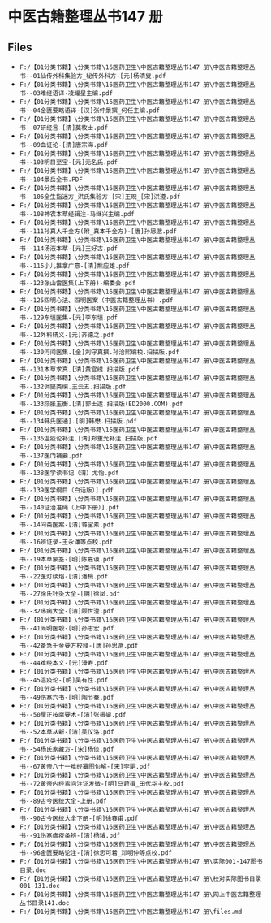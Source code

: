 # 中医古籍整理丛书147 册

## Files

- `F:/【01分类书籍】\分类书籍\16医药卫生\中医古籍整理丛书147 册\中医古籍整理丛书--01仙传外科集验方_秘传外科方-[元]杨清叟.pdf`
- `F:/【01分类书籍】\分类书籍\16医药卫生\中医古籍整理丛书147 册\中医古籍整理丛书--03难经语译-凌耀星主编.pdf`
- `F:/【01分类书籍】\分类书籍\16医药卫生\中医古籍整理丛书147 册\中医古籍整理丛书--04金匮要略语译-[汉]张仲景撰_何任主编.pdf`
- `F:/【01分类书籍】\分类书籍\16医药卫生\中医古籍整理丛书147 册\中医古籍整理丛书--07研经言-[清]莫枚士.pdf`
- `F:/【01分类书籍】\分类书籍\16医药卫生\中医古籍整理丛书147 册\中医古籍整理丛书--09血证论-[清]唐宗海.pdf`
- `F:/【01分类书籍】\分类书籍\16医药卫生\中医古籍整理丛书147 册\中医古籍整理丛书--103明目至宝-[元]无名氏.pdf`
- `F:/【01分类书籍】\分类书籍\16医药卫生\中医古籍整理丛书147 册\中医古籍整理丛书--104景岳全书.PDF`
- `F:/【01分类书籍】\分类书籍\16医药卫生\中医古籍整理丛书147 册\中医古籍整理丛书--106全生指迷方_洪氏集验方-[宋]王贶_[宋]洪遵.pdf`
- `F:/【01分类书籍】\分类书籍\16医药卫生\中医古籍整理丛书147 册\中医古籍整理丛书--108神农本草经辑注-马继兴主编.pdf`
- `F:/【01分类书籍】\分类书籍\16医药卫生\中医古籍整理丛书147 册\中医古籍整理丛书--111孙真人千金方(附_真本千金方)-[唐]孙思邈.pdf`
- `F:/【01分类书籍】\分类书籍\16医药卫生\中医古籍整理丛书147 册\中医古籍整理丛书--114汤液本草-[元]王好古.pdf`
- `F:/【01分类书籍】\分类书籍\16医药卫生\中医古籍整理丛书147 册\中医古籍整理丛书--116小儿推拿广意-[清]熊应雄.pdf`
- `F:/【01分类书籍】\分类书籍\16医药卫生\中医古籍整理丛书147 册\中医古籍整理丛书--123张山雷医集(上下册)-编委会.pdf`
- `F:/【01分类书籍】\分类书籍\16医药卫生\中医古籍整理丛书147 册\中医古籍整理丛书--125四明心法、四明医案（中医古籍整理丛书）.pdf`
- `F:/【01分类书籍】\分类书籍\16医药卫生\中医古籍整理丛书147 册\中医古籍整理丛书--129东垣医集-[元]李东垣.pdf`
- `F:/【01分类书籍】\分类书籍\16医药卫生\中医古籍整理丛书147 册\中医古籍整理丛书--12外科精义-[元]齐德之.pdf`
- `F:/【01分类书籍】\分类书籍\16医药卫生\中医古籍整理丛书147 册\中医古籍整理丛书--130河间医集.[金]刘守真撰.孙洽熙编校.扫描版.pdf`
- `F:/【01分类书籍】\分类书籍\16医药卫生\中医古籍整理丛书147 册\中医古籍整理丛书--131本草求真.[清]黄宫绣.扫描版.pdf`
- `F:/【01分类书籍】\分类书籍\16医药卫生\中医古籍整理丛书147 册\中医古籍整理丛书--132调燮类编.王云五.扫描版.pdf`
- `F:/【01分类书籍】\分类书籍\16医药卫生\中医古籍整理丛书147 册\中医古籍整理丛书--133痧胀玉衡.[清]郭士遂.扫描版(ED2000.COM).pdf`
- `F:/【01分类书籍】\分类书籍\16医药卫生\中医古籍整理丛书147 册\中医古籍整理丛书--134韩氏医通].[明]韩懋.扫描版.pdf`
- `F:/【01分类书籍】\分类书籍\16医药卫生\中医古籍整理丛书147 册\中医古籍整理丛书--136温疫论补注.[清]郑重光补注.扫描版.pdf`
- `F:/【01分类书籍】\分类书籍\16医药卫生\中医古籍整理丛书147 册\中医古籍整理丛书--137医门補要.pdf`
- `F:/【01分类书籍】\分类书籍\16医药卫生\中医古籍整理丛书147 册\中医古籍整理丛书--138医学读书记（清）尤怡.pdf`
- `F:/【01分类书籍】\分类书籍\16医药卫生\中医古籍整理丛书147 册\中医古籍整理丛书--139医学纲目（白话版）].pdf`
- `F:/【01分类书籍】\分类书籍\16医药卫生\中医古籍整理丛书147 册\中医古籍整理丛书--140证治准绳（上中下册）].pdf`
- `F:/【01分类书籍】\分类书籍\16医药卫生\中医古籍整理丛书147 册\中医古籍整理丛书--14问斋医案-[清]蒋宝素.pdf`
- `F:/【01分类书籍】\分类书籍\16医药卫生\中医古籍整理丛书147 册\中医古籍整理丛书--16辨证录-王永谦等点校.pdf`
- `F:/【01分类书籍】\分类书籍\16医药卫生\中医古籍整理丛书147 册\中医古籍整理丛书--19本草蒙筌-[明]陈嘉谟.pdf`
- `F:/【01分类书籍】\分类书籍\16医药卫生\中医古籍整理丛书147 册\中医古籍整理丛书--22医灯续焰-[清]潘楫.pdf`
- `F:/【01分类书籍】\分类书籍\16医药卫生\中医古籍整理丛书147 册\中医古籍整理丛书--27徐氏针灸大全-[明]徐凤.pdf`
- `F:/【01分类书籍】\分类书籍\16医药卫生\中医古籍整理丛书147 册\中医古籍整理丛书--32疡病大全-[清]顾世澄.pdf`
- `F:/【01分类书籍】\分类书籍\16医药卫生\中医古籍整理丛书147 册\中医古籍整理丛书--41简明医彀-[明]孙志宏.pdf`
- `F:/【01分类书籍】\分类书籍\16医药卫生\中医古籍整理丛书147 册\中医古籍整理丛书--42备急千金要方校释-[唐]孙思邈.pdf`
- `F:/【01分类书籍】\分类书籍\16医药卫生\中医古籍整理丛书147 册\中医古籍整理丛书--44难经本义-[元]滑寿.pdf`
- `F:/【01分类书籍】\分类书籍\16医药卫生\中医古籍整理丛书147 册\中医古籍整理丛书--45温疫论-[明]吴有性.pdf`
- `F:/【01分类书籍】\分类书籍\16医药卫生\中医古籍整理丛书147 册\中医古籍整理丛书--49伤寒六书-[明]陶节菴.pdf`
- `F:/【01分类书籍】\分类书籍\16医药卫生\中医古籍整理丛书147 册\中医古籍整理丛书--50厘正按摩要术-[清]张振鋆.pdf`
- `F:/【01分类书籍】\分类书籍\16医药卫生\中医古籍整理丛书147 册\中医古籍整理丛书--52本草从新-[清]吴仪洛.pdf`
- `F:/【01分类书籍】\分类书籍\16医药卫生\中医古籍整理丛书147 册\中医古籍整理丛书--54杨氏家藏方-[宋]杨倓.pdf`
- `F:/【01分类书籍】\分类书籍\16医药卫生\中医古籍整理丛书147 册\中医古籍整理丛书--67黄帝八十一难经纂图句解-[宋]李駧.pdf`
- `F:/【01分类书籍】\分类书籍\16医药卫生\中医古籍整理丛书147 册\中医古籍整理丛书--72黄帝内经素问注证发微-[明]马莳撰_田代华主校.pdf`
- `F:/【01分类书籍】\分类书籍\16医药卫生\中医古籍整理丛书147 册\中医古籍整理丛书--89古今医统大全-上册.pdf`
- `F:/【01分类书籍】\分类书籍\16医药卫生\中医古籍整理丛书147 册\中医古籍整理丛书--90古今医统大全下册-[明]徐春甫.pdf`
- `F:/【01分类书籍】\分类书籍\16医药卫生\中医古籍整理丛书147 册\中医古籍整理丛书--91伤寒瘟疫条辨-[清]杨璿.pdf`
- `F:/【01分类书籍】\分类书籍\16医药卫生\中医古籍整理丛书147 册\中医古籍整理丛书--96金匮要略论注-[清]徐忠可着_邓明仲等点校.pdf`
- `F:/【01分类书籍】\分类书籍\16医药卫生\中医古籍整理丛书147 册\实际001-147图书目录.doc`
- `F:/【01分类书籍】\分类书籍\16医药卫生\中医古籍整理丛书147 册\校对实际图书目录001-131.doc`
- `F:/【01分类书籍】\分类书籍\16医药卫生\中医古籍整理丛书147 册\网上中医古籍整理丛书目录141.doc`
- `F:/【01分类书籍】\分类书籍\16医药卫生\中医古籍整理丛书147 册\files.md`
